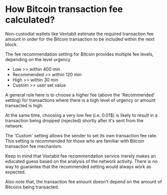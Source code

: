 # How Bitcoin transaction fee calculated?

Non-custodial wallets like Vextabit estimate the required transaction fee amount in order for the Bitcoin transaction to be included within the next block.

The fee recommendation setting for Bitcoin provides multiple fee levels, depending on the level urgency

- Low >> within 400 min
- Recommended >> within 120 min
- High >> within 30 min
- Custom >> user set value

A general rule here is to choose a higher fee (above the 'Recommended' setting) for transactions where there is a high level of urgency or amount transacted is high.

At the same time, choosing a very low fee (i.e. 0.01$) is likely to result in a transaction being dropped (rejected) shortly after it's sent from the network.

The 'Custom' setting allows the sender to set its own transaction fee rate. This setting is recommended for those who are familiar with Bitcoin transaction fee mechanism.

Keep in mind that Vextabit fee recommendation service merely makes an educated guess based on the analysis of the network activity. There is no way to guarantee that the recommended setting would always work as expected.

Also note that, the transaction fee amount doesn't depend on the amount of Bitcoins being transacted.
